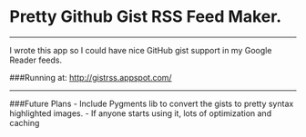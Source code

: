 # Pretty Github Gist RSS Feed Maker.
*****
I wrote this app so I could have nice GitHub gist support in my
Google Reader feeds.

###Running at: http://gistrss.appspot.com/
*****
###Future Plans
	- Include Pygments lib to convert the gists to pretty syntax
	highlighted images.
	- If anyone starts using it, lots of optimization and caching
